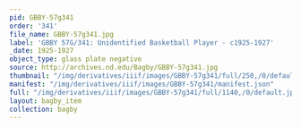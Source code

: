 ```yaml
---
pid: GBBY-57g341
order: '341'
file_name: GBBY-57g341.jpg
label: 'GBBY 57G/341: Unidentified Basketball Player - c1925-1927'
_date: 1925-1927
object_type: glass plate negative
source: http://archives.nd.edu/Bagby/GBBY-57g341.jpg
thumbnail: "/img/derivatives/iiif/images/GBBY-57g341/full/250,/0/default.jpg"
manifest: "/img/derivatives/iiif/images/GBBY-57g341/manifest.json"
full: "/img/derivatives/iiif/images/GBBY-57g341/full/1140,/0/default.jpg"
layout: bagby_item
collection: bagby
---
```

